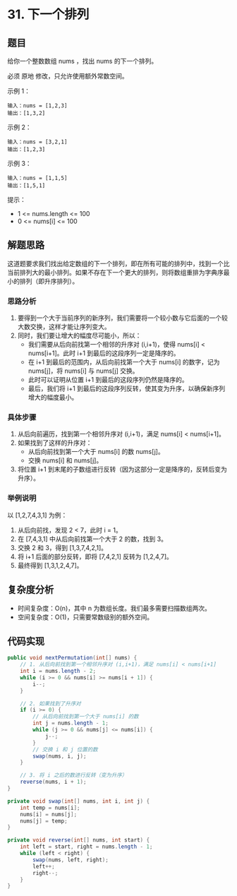 # 31. 下一个排列

## 题目

给你一个整数数组 nums ，找出 nums 的下一个排列。

必须 原地 修改，只允许使用额外常数空间。

示例 1：
```text
输入：nums = [1,2,3]
输出：[1,3,2]
```

示例 2：
```text
输入：nums = [3,2,1]
输出：[1,2,3]
```

示例 3：
```text
输入：nums = [1,1,5]
输出：[1,5,1]
```

提示：
- 1 <= nums.length <= 100
- 0 <= nums[i] <= 100

## 解题思路

这道题要求我们找出给定数组的下一个排列，即在所有可能的排列中，找到一个比当前排列大的最小排列。如果不存在下一个更大的排列，则将数组重排为字典序最小的排列（即升序排列）。

### 思路分析

1. 要得到一个大于当前序列的新序列，我们需要将一个较小数与它后面的一个较大数交换，这样才能让序列变大。
2. 同时，我们要让增大的幅度尽可能小，所以：
   - 我们需要从后向前找第一个相邻的升序对 (i,i+1)，使得 nums[i] < nums[i+1]。此时 i+1 到最后的这段序列一定是降序的。
   - 在 i+1 到最后的范围内，从后向前找第一个大于 nums[i] 的数字，记为 nums[j]，将 nums[i] 与 nums[j] 交换。
   - 此时可以证明从位置 i+1 到最后的这段序列仍然是降序的。
   - 最后，我们将 i+1 到最后的这段序列反转，使其变为升序，以确保新序列增大的幅度最小。

### 具体步骤

1. 从后向前遍历，找到第一个相邻升序对 (i,i+1)，满足 nums[i] < nums[i+1]。
2. 如果找到了这样的升序对：
   - 从后向前找到第一个大于 nums[i] 的数 nums[j]。
   - 交换 nums[i] 和 nums[j]。
3. 将位置 i+1 到末尾的子数组进行反转（因为这部分一定是降序的，反转后变为升序）。

### 举例说明

以 [1,2,7,4,3,1] 为例：

1. 从后向前找，发现 2 < 7，此时 i = 1。
2. 在 [7,4,3,1] 中从后向前找第一个大于 2 的数，找到 3。
3. 交换 2 和 3，得到 [1,3,7,4,2,1]。
4. 将 i+1 后面的部分反转，即将 [7,4,2,1] 反转为 [1,2,4,7]。
5. 最终得到 [1,3,1,2,4,7]。

## 复杂度分析

- 时间复杂度：O(n)，其中 n 为数组长度。我们最多需要扫描数组两次。
- 空间复杂度：O(1)，只需要常数级别的额外空间。

## 代码实现

```java
public void nextPermutation(int[] nums) {
    // 1. 从后向前找到第一个相邻升序对 (i,i+1)，满足 nums[i] < nums[i+1]
    int i = nums.length - 2;
    while (i >= 0 && nums[i] >= nums[i + 1]) {
        i--;
    }

    // 2. 如果找到了升序对
    if (i >= 0) {
        // 从后向前找到第一个大于 nums[i] 的数
        int j = nums.length - 1;
        while (j >= 0 && nums[j] <= nums[i]) {
            j--;
        }
        // 交换 i 和 j 位置的数
        swap(nums, i, j);
    }

    // 3. 将 i 之后的数进行反转（变为升序）
    reverse(nums, i + 1);
}

private void swap(int[] nums, int i, int j) {
    int temp = nums[i];
    nums[i] = nums[j];
    nums[j] = temp;
}

private void reverse(int[] nums, int start) {
    int left = start, right = nums.length - 1;
    while (left < right) {
        swap(nums, left, right);
        left++;
        right--;
    }
}
``` 